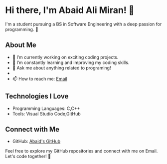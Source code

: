 # Hi there, I'm Abaid Ali Miran! 👋

I'm a student pursuing a BS in Software Engineering with a deep passion for programming. 🚀

## About Me

- 🔭 I’m currently working on exciting coding projects.
- 🌱 I’m constantly learning and improving my coding skills.
- 💬 Ask me about anything related to programing!
- 
- 📫 How to reach me: [Email](aabaid737@gmail.com)

## Technologies I Love

- Programming Languages: C,C++
- Tools: Visual Studio Code,GitHub

## Connect with Me

- GitHub: [Abaid's GitHub](https://github.com/AbaidAliMiran)

Feel free to explore my GitHub repositories and connect with me on Email. Let's code together! 🚀
